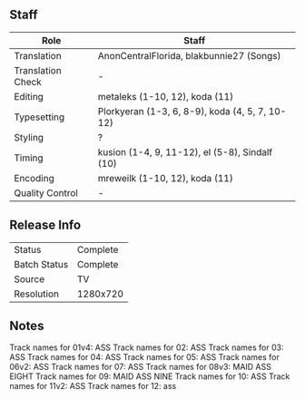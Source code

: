 ## Staff

| Role              | Staff                                           |
|-------------------|-------------------------------------------------|
| Translation       | AnonCentralFlorida, blakbunnie27 (Songs)        |
| Translation Check | -                                               |
| Editing           | metaleks (1-10, 12), koda (11)                  |
| Typesetting       | Plorkyeran (1-3, 6, 8-9), koda (4, 5, 7, 10-12) |
| Styling           | ?                                               |
| Timing            | kusion (1-4, 9, 11-12), el (5-8), Sindalf (10)  |
| Encoding          | mreweilk (1-10, 12), koda (11)                  |
| Quality Control   | -                                               |

## Release Info

|              |           |
|--------------|-----------|
| Status       | Complete  |
| Batch Status | Complete  |
| Source       | TV        |
| Resolution   | 1280x720  |

## Notes
Track names for 01v4: ASS
Track names for 02: ASS
Track names for 03: ASS
Track names for 04: ASS
Track names for 05: ASS
Track names for 06v2: ASS
Track names for 07: ASS
Track names for 08v3: MAID ASS EIGHT
Track names for 09: MAID ASS NINE
Track names for 10: ASS
Track names for 11v2: ASS
Track names for 12: ass
